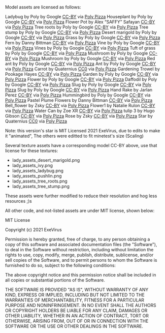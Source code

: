 Model assets are licensed as follows:

Ladybug by Poly by Google [CC-BY](https://creativecommons.org/licenses/by/3.0/) via [Poly Pizza](https://poly.pizza/m/4RkgtgojPCk)
Houseplant by Poly by Google [CC-BY](https://creativecommons.org/licenses/by/3.0/) via [Poly Pizza](https://poly.pizza/m/e9oRt-Ct6js)
Flower Pot by Alex “SAFFY” Safayan [CC-BY](https://creativecommons.org/licenses/by/3.0/) via [Poly Pizza](https://poly.pizza/m/bVepm2yfJTh)
Tree roots by Poly by Google [CC-BY](https://creativecommons.org/licenses/by/3.0/) via [Poly Pizza](https://poly.pizza/m/eYfjQLsebfA)
Tree stump by Poly by Google [CC-BY](https://creativecommons.org/licenses/by/3.0/) via [Poly Pizza](https://poly.pizza/m/cnDk3EzC3Gs)
Desert marigold by Poly by Google [CC-BY](https://creativecommons.org/licenses/by/3.0/) via [Poly Pizza](https://poly.pizza/m/dYQFgjU5Eqx)
Grass by Poly by Google [CC-BY](https://creativecommons.org/licenses/by/3.0/) via [Poly Pizza](https://poly.pizza/m/fJ_EOfUItcl)
Fern by Danny Bittman [CC-BY](https://creativecommons.org/licenses/by/3.0/) via [Poly Pizza](https://poly.pizza/m/6ttropQuVzQ)
Vine by Poly by Google [CC-BY](https://creativecommons.org/licenses/by/3.0/) via [Poly Pizza](https://poly.pizza/m/eI7GSQpnVUL)
Vines by Poly by Google [CC-BY](https://creativecommons.org/licenses/by/3.0/) via [Poly Pizza](https://poly.pizza/m/2jffIS8PMjZ)
Tuft of grass by Poly by Google [CC-BY](https://creativecommons.org/licenses/by/3.0/) via [Poly Pizza](https://poly.pizza/m/3tyh15Fbmsx)
Mushroom by Poly by Google [CC-BY](https://creativecommons.org/licenses/by/3.0/) via [Poly Pizza](https://poly.pizza/m/2DAaKHD48ZP)
Mushroom by Poly by Google [CC-BY](https://creativecommons.org/licenses/by/3.0/) via [Poly Pizza](https://poly.pizza/m/01h5sEA40Hp)
Red ant by Poly by Google [CC-BY](https://creativecommons.org/licenses/by/3.0/) via [Poly Pizza](https://poly.pizza/m/8Ry1m9dbzhK)
Ant by Poly by Google [CC-BY](https://creativecommons.org/licenses/by/3.0/) via [Poly Pizza](https://poly.pizza/m/90PJjBye5ZC)
Carrot by Quaternius [CC0](https://creativecommons.org/publicdomain/zero/1.0/) via [Poly Pizza](https://poly.pizza/m/l4YmYv8hFK)
Gardening Trowel by Pookage Hayes [CC-BY](https://creativecommons.org/licenses/by/3.0/) via [Poly Pizza](https://poly.pizza/m/3Jrn0djxEEF)
Garden by Poly by Google [CC-BY](https://creativecommons.org/licenses/by/3.0/) via [Poly Pizza](https://poly.pizza/m/3vUUYmsouMM)
Flower by Poly by Google [CC-BY](https://creativecommons.org/licenses/by/3.0/) via [Poly Pizza](https://poly.pizza/m/0V0bSIy2bRe)
Daffodil by Poly by Google [CC-BY](https://creativecommons.org/licenses/by/3.0/) via [Poly Pizza](https://poly.pizza/m/2Gw0Pca1YRS)
Slug by Poly by Google [CC-BY](https://creativecommons.org/licenses/by/3.0/) via [Poly Pizza](https://poly.pizza/m/4V7YbLSe8h-)
Slug by Poly by Google [CC-BY](https://creativecommons.org/licenses/by/3.0/) via [Poly Pizza](https://poly.pizza/m/69TjexgSrS3)
Hand Rake by Jarlan Perez [CC-BY](https://creativecommons.org/licenses/by/3.0/) via [Poly Pizza](https://poly.pizza/m/b5lg0YPzWCu)
Hummingbird by Poly by Google [CC-BY](https://creativecommons.org/licenses/by/3.0/) via [Poly Pizza](https://poly.pizza/m/1HreVSktbPG)
Pastel Plume Flowers by Danny Bittman [CC-BY](https://creativecommons.org/licenses/by/3.0/) via [Poly Pizza](https://poly.pizza/m/eLVv17bTyB-)
Bell_flower by Zsky [CC-BY](https://creativecommons.org/licenses/by/3.0/) via [Poly Pizza](https://poly.pizza/m/1baaAXcdzZ)
Flower1 by Natalie Rulon [CC-BY](https://creativecommons.org/licenses/by/3.0/) via [Poly Pizza](https://poly.pizza/m/629l5vkbk78)
Water Can by Zoe XR [CC-BY](https://creativecommons.org/licenses/by/3.0/) via [Poly Pizza](https://poly.pizza/m/7EfDXOcziyF)
tulip 3 by Hugo Gibson [CC-BY](https://creativecommons.org/licenses/by/3.0/) via [Poly Pizza](https://poly.pizza/m/2zT-C10njmX)
Rose by Zsky [CC-BY](https://creativecommons.org/licenses/by/3.0/) via [Poly Pizza](https://poly.pizza/m/TwBI02Ogvu)
Star by Quaternius [CC0](https://creativecommons.org/publicdomain/zero/1.0/) via [Poly Pizza](https://poly.pizza/m/Tyau1aS2r0)

Note: this version's star is MIT Licensed 2021 ExeVirus, due to edits to make it "animated", The others were editted to fit minetest's size (Scaling)

Several texture assets have a corresponding model CC-BY above, use that license for these textures:
- lady_assets_desert_marigold.png
- lady_assets_ivy.png
- lady_assets_ladybug.png
- lady_assets_pushlin.png
- lady_assets_tree_roots.png
- lady_assets_tree_stump.png

These assets were further modified to reduce their resolution and hog less resources ;)s

All other code, and not-listed assets are under MIT license, shown below:

MIT License

Copyright (c) 2021 ExeVirus

Permission is hereby granted, free of charge, to any person obtaining a copy
of this software and associated documentation files (the "Software"), to deal
in the Software without restriction, including without limitation the rights
to use, copy, modify, merge, publish, distribute, sublicense, and/or sell
copies of the Software, and to permit persons to whom the Software is
furnished to do so, subject to the following conditions:

The above copyright notice and this permission notice shall be included in all
copies or substantial portions of the Software.

THE SOFTWARE IS PROVIDED "AS IS", WITHOUT WARRANTY OF ANY KIND, EXPRESS OR
IMPLIED, INCLUDING BUT NOT LIMITED TO THE WARRANTIES OF MERCHANTABILITY,
FITNESS FOR A PARTICULAR PURPOSE AND NONINFRINGEMENT. IN NO EVENT SHALL THE
AUTHORS OR COPYRIGHT HOLDERS BE LIABLE FOR ANY CLAIM, DAMAGES OR OTHER
LIABILITY, WHETHER IN AN ACTION OF CONTRACT, TORT OR OTHERWISE, ARISING FROM,
OUT OF OR IN CONNECTION WITH THE SOFTWARE OR THE USE OR OTHER DEALINGS IN THE
SOFTWARE.
